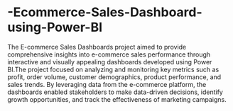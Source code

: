 # -Ecommerce-Sales-Dashboard-using-Power-BI
The E-commerce Sales Dashboards project aimed to provide comprehensive insights into e-commerce sales performance through interactive and visually appealing dashboards developed using Power BI.The project focused on analyzing and monitoring key metrics such as profit, order volume, customer demographics, product performance, and sales trends. By leveraging data from the e-commerce platform, the dashboards enabled stakeholders to make data-driven decisions, identify growth opportunities, and track the effectiveness of marketing campaigns.




